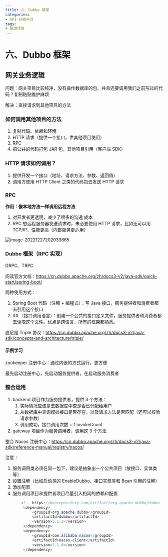 ```yaml
---
title: 六、Dubbo 框架
categories: 
- API 开放平台
tags: 
- 星球项目
---
```




# 六、Dubbo 框架

## 网关业务逻辑

问题：网关项目比较纯净，没有操作数据库的包、并且还要调用我们之前写过的代码？复制粘贴维护麻烦

解决：直接请求到其他项目的方法

### 如何调用其他项目的方法

1. 复制代码、依赖和环境
2. HTTP 请求（提供一个接口，供其他项目使用）
3. RPC
4. 把公共的代码打包 JAR 包，其他项目引用（客户端 SDK）

### HTTP 请求如何调用？

1. 提供开发一个接口（地址、请求方法、参数、返回值）
2. 调用方使用 HTTP Client 之类的代码包去发送 HTTP 请求

### RPC

**作用：像本地方法一样调用远程方法**

1. 对开发者更透明，减少了很多的沟通 成本
2. RPC 想远程服务器发送请求时，未必要使用 HTTP 请求，比如还可以用 TCP/IP，性能更高（内部服务更适用）

![image-20221227202039865](https://xingqiu-tuchuang-1256524210.cos.ap-shanghai.myqcloud.com//9963/202212272020718.png)

### Dubbo 框架（RPC 实现）

GRPC、TRPC

阅读官方文档：https://cn.dubbo.apache.org/zh/docs3-v2/java-sdk/quick-start/spring-boot/

两种使用方式：

1. Spring Boot 代码（注解 + 编程式）：写 Java 接口，服务提供者和消费者都去引用这个接口
2. IDL（接口调用语言）：创建一个公共的接口定义文件，服务提供者和消费者都去读取这个文件。优点是跨语言，所有的框架都熟悉。

底层是 Triple 协议：https://cn.dubbo.apache.org/zh/docs3-v2/java-sdk/concepts-and-architecture/triple/

#### 示例学习

zookeeper 注册中心：通过内嵌的方式运行，更方便

最先启动注册中心，先启动服务提供者，在启动服务消费者

### 整合运用

1. backend 项目作为服务提供者，提供 3 个方法：
   1. 实际情况应该是去数据库中查是否已分配给用户
   2. 从数据库中查询模拟接口是否存在，以及请求方法是否匹配（还可以校验请求参数）
   3. 调用成功，接口调用次数 + 1 invokeCount
2. gateway 项目作为服务调用者，调用这 3 个方法

整合 Nacos 注册中心：https://cn.dubbo.apache.org/zh/docs3-v2/java-sdk/reference-manual/registry/nacos/

注意：

1. 服务调用类必须在同一包下，建议是抽象出一个公共项目（放接口、实体类等）
2. 设置注解（比如启动类的 EnableDubbo、接口实现类和 Bean 引用的注解）
3. 添加配置
4. 服务调用项目和提供者项目尽量引入相同的依赖和配置

```java
       <!-- https://mvnrepository.com/artifact/org.apache.dubbo/dubbo -->
        <dependency>
            <groupId>org.apache.dubbo</groupId>
            <artifactId>dubbo</artifactId>
            <version>3.1.3</version>
        </dependency>
        <dependency>
            <groupId>com.alibaba.nacos</groupId>
            <artifactId>nacos-client</artifactId>
            <version>2.1.0</version>
        </dependency>
```

